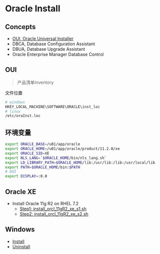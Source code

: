 # Oracle Install

## Concepts

- [OUI, Oracle Universal Installer](#oui)
- DBCA, Database Configuration Assistant
- DBUA, Database Upgrade Assistant
- Oracle Enterprise Manager Database Control

## OUI

> 产品清单inventory

文件位置
```bash
# windows
HKEY_LOCAL_MACHINE\SOFTWARE\ORACLE\inst_loc
# linux
/etc/oraInst.loc
```

## 环境变量

```bash
export ORACLE_BASE=/u01/app/oracle
export ORACLE_HOME=/u01/app/oracle/product/11.2.0/xe
export ORACLE_SID=XE
export NLS_LANG=`$ORACLE_HOME/bin/nls_lang.sh`
export LD_LIBRARY_PATH=$ORACLE_HOME/lib:/usr/lib:/lib:/usr/local/lib
export PATH=$ORACLE_HOME/bin:$PATH
# OUI
export DISPLAY=:0.0
```

## Oracle XE

- Install Oracle 11g R2 on RHEL 7.2
  - [Step1: install_orcl_11gR2_xe_s1.sh](../scripts/mgmt/install/install_orcl_11gR2_xe_s1.sh)
  - [Step2: install_orcl_11gR2_xe_s2.sh](../scripts/mgmt/install/install_orcl_11gR2_xe_s2.sh)

## Windows

- [Install](Install_win.md)
- [Uninstall](Uninstall_win.md)
